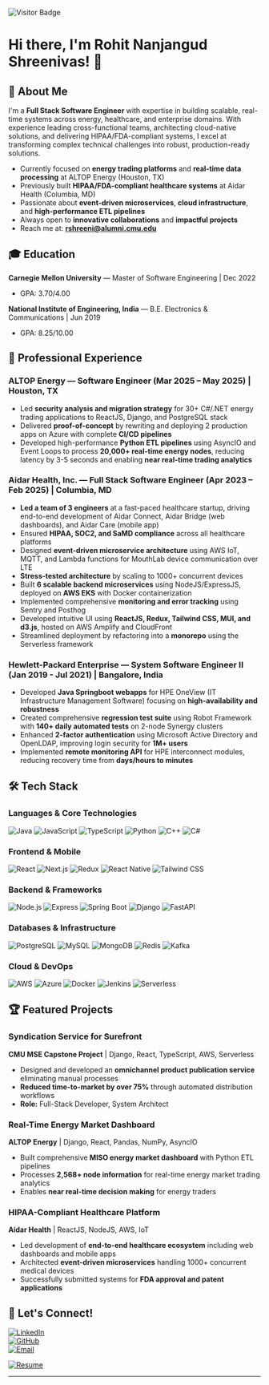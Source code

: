 ![Visitor Badge](https://visitor-badge.laobi.icu/badge?page_id=ROHIT1005.ROHIT1005)

# Hi there, I'm Rohit Nanjangud Shreenivas! 👋

## 🚀 About Me

I'm a **Full Stack Software Engineer** with expertise in building scalable, real-time systems across energy, healthcare, and enterprise domains. With experience leading cross-functional teams, architecting cloud-native solutions, and delivering HIPAA/FDA-compliant systems, I excel at transforming complex technical challenges into robust, production-ready solutions.

- Currently focused on **energy trading platforms** and **real-time data processing** at ALTOP Energy (Houston, TX)
- Previously built **HIPAA/FDA-compliant healthcare systems** at Aidar Health (Columbia, MD)
- Passionate about **event-driven microservices**, **cloud infrastructure**, and **high-performance ETL pipelines**
- Always open to **innovative collaborations** and **impactful projects**
- Reach me at: **rshreeni@alumni.cmu.edu**

## 🎓 Education

**Carnegie Mellon University** — Master of Software Engineering | Dec 2022  
- GPA: 3.70/4.00

**National Institute of Engineering, India** — B.E. Electronics & Communications | Jun 2019
- GPA: 8.25/10.00

## 💼 Professional Experience

### **ALTOP Energy** — Software Engineer (Mar 2025 – May 2025) | Houston, TX
- Led **security analysis and migration strategy** for 30+ C#/.NET energy trading applications to ReactJS, Django, and PostgreSQL stack
- Delivered **proof-of-concept** by rewriting and deploying 2 production apps on Azure with complete **CI/CD pipelines**
- Developed high-performance **Python ETL pipelines** using AsyncIO and Event Loops to process **20,000+ real-time energy nodes**, reducing latency by 3-5 seconds and enabling **near real-time trading analytics**

### **Aidar Health, Inc.** — Full Stack Software Engineer (Apr 2023 – Feb 2025) | Columbia, MD
- **Led a team of 3 engineers** at a fast-paced healthcare startup, driving end-to-end development of Aidar Connect, Aidar Bridge (web dashboards), and Aidar Care (mobile app)
- Ensured **HIPAA, SOC2, and SaMD compliance** across all healthcare platforms
- Designed **event-driven microservice architecture** using AWS IoT, MQTT, and Lambda functions for MouthLab device communication over LTE
- **Stress-tested architecture** by scaling to 1000+ concurrent devices
- Built **6 scalable backend microservices** using NodeJS/ExpressJS, deployed on **AWS EKS** with Docker containerization
- Implemented comprehensive **monitoring and error tracking** using Sentry and Posthog
- Developed intuitive UI using **ReactJS, Redux, Tailwind CSS, MUI, and d3.js**, hosted on AWS Amplify and CloudFront
- Streamlined deployment by refactoring into a **monorepo** using the Serverless framework

### **Hewlett-Packard Enterprise** — System Software Engineer II (Jan 2019 - Jul 2021) | Bangalore, India
- Developed **Java Springboot webapps** for HPE OneView (IT Infrastructure Management Software) focusing on **high-availability and robustness**
- Created comprehensive **regression test suite** using Robot Framework with **140+ daily automated tests** on 2-node Synergy clusters
- Enhanced **2-factor authentication** using Microsoft Active Directory and OpenLDAP, improving login security for **1M+ users**
- Implemented **remote monitoring API** for HPE interconnect modules, reducing recovery time from **days/hours to minutes**

## 🛠️ Tech Stack

### Languages & Core Technologies
![Java](https://img.shields.io/badge/Java-ED8B00?style=for-the-badge&logo=java&logoColor=white)
![JavaScript](https://img.shields.io/badge/JavaScript-F7DF1E?style=for-the-badge&logo=javascript&logoColor=black)
![TypeScript](https://img.shields.io/badge/TypeScript-007ACC?style=for-the-badge&logo=typescript&logoColor=white)
![Python](https://img.shields.io/badge/Python-3776AB?style=for-the-badge&logo=python&logoColor=white)
![C++](https://img.shields.io/badge/C++-00599C?style=for-the-badge&logo=cplusplus&logoColor=white)
![C#](https://img.shields.io/badge/C%23-239120?style=for-the-badge&logo=c-sharp&logoColor=white)

### Frontend & Mobile
![React](https://img.shields.io/badge/React-20232A?style=for-the-badge&logo=react&logoColor=61DAFB)
![Next.js](https://img.shields.io/badge/Next.js-000000?style=for-the-badge&logo=next.js&logoColor=white)
![Redux](https://img.shields.io/badge/Redux-593D88?style=for-the-badge&logo=redux&logoColor=white)
![React Native](https://img.shields.io/badge/React_Native-20232A?style=for-the-badge&logo=react&logoColor=61DAFB)
![Tailwind CSS](https://img.shields.io/badge/Tailwind_CSS-38B2AC?style=for-the-badge&logo=tailwind-css&logoColor=white)

### Backend & Frameworks
![Node.js](https://img.shields.io/badge/Node.js-43853D?style=for-the-badge&logo=node-dot-js&logoColor=white)
![Express](https://img.shields.io/badge/Express.js-404D59?style=for-the-badge)
![Spring Boot](https://img.shields.io/badge/Spring_Boot-6DB33F?style=for-the-badge&logo=spring-boot&logoColor=white)
![Django](https://img.shields.io/badge/Django-092E20?style=for-the-badge&logo=django&logoColor=white)
![FastAPI](https://img.shields.io/badge/FastAPI-005571?style=for-the-badge&logo=fastapi)

### Databases & Infrastructure
![PostgreSQL](https://img.shields.io/badge/PostgreSQL-316192?style=for-the-badge&logo=postgresql&logoColor=white)
![MySQL](https://img.shields.io/badge/MySQL-00000F?style=for-the-badge&logo=mysql&logoColor=white)
![MongoDB](https://img.shields.io/badge/MongoDB-4EA94B?style=for-the-badge&logo=mongodb&logoColor=white)
![Redis](https://img.shields.io/badge/Redis-DC382D?style=for-the-badge&logo=redis&logoColor=white)
![Kafka](https://img.shields.io/badge/Kafka-231F20?style=for-the-badge&logo=apache-kafka&logoColor=white)

### Cloud & DevOps
![AWS](https://img.shields.io/badge/AWS-232F3E?style=for-the-badge&logo=amazon-aws&logoColor=white)
![Azure](https://img.shields.io/badge/Azure-0078D4?style=for-the-badge&logo=microsoft-azure&logoColor=white)
![Docker](https://img.shields.io/badge/Docker-2496ED?style=for-the-badge&logo=docker&logoColor=white)
![Jenkins](https://img.shields.io/badge/Jenkins-D24939?style=for-the-badge&logo=jenkins&logoColor=white)
![Serverless](https://img.shields.io/badge/Serverless-FD5750?style=for-the-badge&logo=serverless&logoColor=white)

## 🏆 Featured Projects

### **Syndication Service for Surefront**
**CMU MSE Capstone Project** | Django, React, TypeScript, AWS, Serverless
- Designed and developed an **omnichannel product publication service** eliminating manual processes
- **Reduced time-to-market by over 75%** through automated distribution workflows
- **Role:** Full-Stack Developer, System Architect

### **Real-Time Energy Market Dashboard**
**ALTOP Energy** | Django, React, Pandas, NumPy, AsyncIO
- Built comprehensive **MISO energy market dashboard** with Python ETL pipelines
- Processes **2,568+ node information** for real-time energy market trading analytics
- Enables **near real-time decision making** for energy traders

### **HIPAA-Compliant Healthcare Platform**
**Aidar Health** | ReactJS, NodeJS, AWS, IoT
- Led development of **end-to-end healthcare ecosystem** including web dashboards and mobile apps
- Architected **event-driven microservices** handling 1000+ concurrent medical devices
- Successfully submitted systems for **FDA approval and patent applications**


## 🤝 Let's Connect!

[![LinkedIn](https://img.shields.io/badge/LinkedIn-0077B5?style=for-the-badge&logo=linkedin&logoColor=white)](https://linkedin.com/in/rohitshreenivas)  
[![GitHub](https://img.shields.io/badge/GitHub-100000?style=for-the-badge&logo=github&logoColor=white)](https://github.com/ROHIT1005)  
[![Email](https://img.shields.io/badge/Email-D14836?style=for-the-badge&logo=gmail&logoColor=white)](mailto:rshreeni@alumni.cmu.edu)

[![Resume](https://img.shields.io/badge/📄%20Resume-Google%20Drive-0F9D58?style=for-the-badge&logo=google-drive&logoColor=white)](https://drive.google.com/file/d/1M0wxdD_qKz8qPRSpEWs5PfydOG9JbC_V/view?usp=sharing)

---
